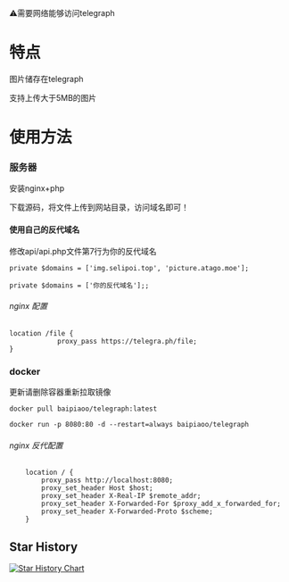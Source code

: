 ⚠️需要网络能够访问telegraph

# 特点
图片储存在telegraph

支持上传大于5MB的图片

# 使用方法
### 服务器
安装nginx+php

下载源码，将文件上传到网站目录，访问域名即可！

#### 使用自己的反代域名
修改api/api.php文件第7行为你的反代域名

```private $domains = ['img.selipoi.top', 'picture.atago.moe'];```

```private $domains = ['你的反代域名'];;```
###### nginx 配置
```
location /file {
            proxy_pass https://telegra.ph/file;
}
```


### docker
更新请删除容器重新拉取镜像

```docker pull baipiaoo/telegraph:latest```

```docker run -p 8080:80 -d --restart=always baipiaoo/telegraph```


###### nginx 反代配置
```
    location / {
        proxy_pass http://localhost:8080;
        proxy_set_header Host $host;
        proxy_set_header X-Real-IP $remote_addr;
        proxy_set_header X-Forwarded-For $proxy_add_x_forwarded_for;
        proxy_set_header X-Forwarded-Proto $scheme;
    }
```    
## Star History

[![Star History Chart](https://api.star-history.com/svg?repos=0-RTT/telegraph&type=Date)](https://star-history.com/#0-RTT/telegraph&Date)
